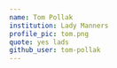 ```yaml
---
name: Tom Pollak
institution: Lady Manners
profile_pic: tom.png
quote: yes lads
github_user: tom-pollak
---
```

